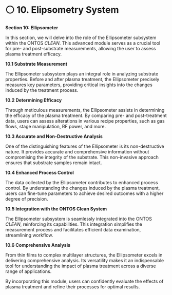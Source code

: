 # ⚪ 10. Elipsometry System

**Section 10: Ellipsometer**

In this section, we will delve into the role of the Ellipsometer subsystem within the ONTOS _CLEAN_. This advanced module serves as a crucial tool for pre- and post-substrate measurements, allowing the user to assess plasma treatment efficacy.

**10.1 Substrate Measurement**

The Ellipsometer subsystem plays an integral role in analyzing substrate properties. Before and after plasma treatment, the Ellipsometer precisely measures key parameters, providing critical insights into the changes induced by the treatment process.

**10.2 Determining Efficacy**

Through meticulous measurements, the Ellipsometer assists in determining the efficacy of the plasma treatment. By comparing pre- and post-treatment data, users can assess alterations in various recipe properties, such as gas flows, stage manipulation, RF power, and more.

**10.3 Accurate and Non-Destructive Analysis**

One of the distinguishing features of the Ellipsometer is its non-destructive nature. It provides accurate and comprehensive information without compromising the integrity of the substrate. This non-invasive approach ensures that substrate samples remain intact.

**10.4 Enhanced Process Control**

The data collected by the Ellipsometer contributes to enhanced process control. By understanding the changes induced by the plasma treatment, users can fine-tune parameters to achieve desired outcomes with a higher degree of precision.

**10.5 Integration with the ONTOS Clean System**

The Ellipsometer subsystem is seamlessly integrated into the ONTOS _CLEAN_, reinforcing its capabilities. This integration simplifies the measurement process and facilitates efficient data examination, streamlining workflow.

**10.6 Comprehensive Analysis**

From thin films to complex multilayer structures, the Ellipsometer excels in delivering comprehensive analysis. Its versatility makes it an indispensable tool for understanding the impact of plasma treatment across a diverse range of applications.

By incorporating this module, users can confidently evaluate the effects of plasma treatment and refine their processes for optimal results.

<figure><img src="../../.gitbook/assets/elipseometeralone.jpg" alt=""><figcaption></figcaption></figure>
